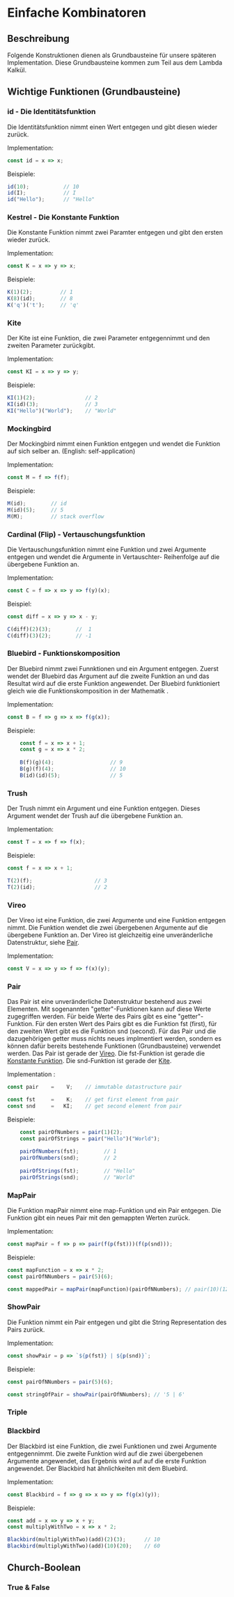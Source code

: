 # Einfache Kombinatoren

## Beschreibung

Folgende Konstruktionen dienen als Grundbausteine für unsere späteren Implementation. Diese Grundbausteine kommen zum Teil aus dem Lambda Kalkül.

## Wichtige Funktionen \(Grundbausteine\)

### id - Die Identitätsfunktion

Die Identitätsfunktion nimmt einen Wert entgegen und gibt diesen wieder zurück.

Implementation:

```javascript
const id = x => x;
```

Beispiele:

```javascript
id(10);           // 10
id(I);            // I
id("Hello");      // "Hello"
```

### 

### Kestrel - Die Konstante Funktion 

Die Konstante Funktion nimmt zwei Paramter entgegen und gibt den ersten wieder zurück.

Implementation:

```javascript
const K = x => y => x;
```

Beispiele:

```javascript
K(1)(2);         // 1
K(8)(id);        // 8
K('q')('t');     // 'q'
```

#### 

### Kite

Der Kite ist eine Funktion, die zwei Parameter entgegennimmt und den zweiten Parameter zurückgibt.

Implementation:

```javascript
const KI = x => y => y;
```

Beispiele:

```javascript
KI(1)(2);                // 2
KI(id)(3);               // 3
KI("Hello")("World");    // "World"
```

### 

### Mockingbird

Der Mockingbird nimmt einen Funktion entgegen und wendet die Funktion auf sich selber an. \(English: self-application\)

Implementation:

```javascript
const M = f => f(f);
```

Beispiele:

```javascript
M(id);        // id
M(id)(5);     // 5
M(M);         // stack overflow
```

### 

### Cardinal \(Flip\) - Vertauschungsfunktion

Die Vertauschungsfunktion nimmt eine Funktion und zwei Argumente entgegen und wendet die Argumente in Vertauschter- Reihenfolge auf die übergebene Funktion an.

Implementation:

```javascript
const C = f => x => y => f(y)(x);
```

Beispiel:

```javascript
const diff = x => y => x - y;

C(diff)(2)(3);        //  1
C(diff)(3)(2);        // -1
```

### 

### Bluebird - Funktionskomposition

Der Bluebird nimmt zwei Funnktionen und ein Argument entgegen. Zuerst wendet der Bluebird das Argument auf die zweite Funktion an und das Resultat wird auf die erste Funktion angewendet. Der Bluebird funktioniert gleich wie die Funktionskomposition in der Mathematik .

Implementation:

```javascript
const B = f => g => x => f(g(x));
```

Beispiele:

```javascript
    const f = x => x + 1;
    const g = x => x * 2;
    
    B(f)(g)(4);                  // 9
    B(g)(f)(4);                  // 10
    B(id)(id)(5);                // 5
```

### 

### Trush

Der Trush nimmt ein Argument und eine Funktion entgegen. Dieses Argument wendet der Trush auf die übergebene Funktion an.

Implementation:

```javascript
const T = x => f => f(x);
```

Beispiele:

```javascript
const f = x => x + 1;

T(2)(f);                    // 3
T(2)(id);                   // 2 
```

### 

### Vireo

Der Vireo ist eine Funktion, die zwei Argumente und eine Funktion entgegen nimmt. Die Funktion wendet die zwei übergebenen Argumente auf die übergebene Funktion an. Der Vireo ist gleichzeitig eine unveränderliche Datenstruktur, siehe [Pair](einfache-kombinatoren.md#pair).

Implementation:

```javascript
const V = x => y => f => f(x)(y);
```

### 

### Pair

Das Pair ist eine unveränderliche Datenstruktur bestehend aus zwei Elementen. Mit sogenannten "getter"-Funktionen kann auf diese Werte zugegriffen werden. Für beide Werte des Pairs gibt es eine "getter"-Funktion. Für den ersten Wert des Pairs gibt es die Funktion fst \(first\), für den zweiten Wert gibt es die Funktion snd \(second\). Für das Pair und die dazugehörigen getter muss nichts neues implmentiert werden, sondern es können dafür bereits bestehende Funktionen \(Grundbausteine\) verwendet werden. Das Pair ist gerade der [Vireo](einfache-kombinatoren.md#vireo). Die fst-Funktion ist gerade die [Konstante Funktion](einfache-kombinatoren.md#kestrel-die-konstante-funktion). Die snd-Funktion ist gerade der [Kite](einfache-kombinatoren.md#kite).

Implementation :

```javascript
const pair    =    V;    // immutable datastructure pair

const fst     =    K;    // get first element from pair
const snd     =   KI;    // get second element from pair
```

Beispiele:

```javascript
    const pairOfNumbers = pair(1)(2);
    const pairOfStrings = pair("Hello")("World");
    
    pairOfNumbers(fst);        // 1
    pairOfNumbers(snd);        // 2
    
    pairOfStrings(fst);        // "Hello"
    pairOfStrings(snd);        // "World"
```

### MapPair

Die Funktion mapPair nimmt eine map-Funktion und ein Pair entgegen. Die Funktion gibt ein neues Pair mit den gemappten Werten zurück.

Implementation:

```javascript
const mapPair = f => p => pair(f(p(fst)))(f(p(snd)));
```

Beispiele:

```javascript
const mapFunction = x => x * 2;
const pairOfNNumbers = pair(5)(6);

const mappedPair = mapPair(mapFunction)(pairOfNNumbers); // pair(10)(12)
```

### ShowPair

Die Funktion nimmt ein Pair entgegen und gibt die String Representation des Pairs zurück.

Implementation:

```javascript
const showPair = p => `${p(fst)} | ${p(snd)}`;
```

Beispiele:

```javascript
const pairOfNNumbers = pair(5)(6);

const stringOfPair = showPair(pairOfNNumbers); // '5 | 6'
```

### Triple



### Blackbird

Der Blackbird ist eine Funktion, die zwei Funktionen und zwei Argumente entgegennimmt. Die zweite Funktion wird auf die zwei übergebenen Argumente angewendet, das Ergebnis wird auf auf die erste Funktion angewendet. Der Blackbird hat ähnlichkeiten mit dem Bluebird.

Implementation:

```javascript
const Blackbird = f => g => x => y => f(g(x)(y));
```

Beispiele:

```javascript
const add = x => y => x + y;
const multiplyWithTwo = x => x * 2;

Blackbird(multiplyWithTwo)(add)(2)(3);      // 10
Blackbird(multiplyWithTwo)(add)(10)(20);    // 60
```

## Church-Boolean

### True & False



